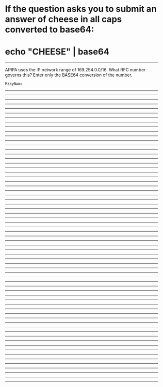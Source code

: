 # If the question asks you to submit an answer of cheese in all caps converted to base64:

# echo "CHEESE" | base64
___________________________________________________________________________________________________________
APIPA uses the IP network range of 169.254.0.0/16. What RFC number governs this? Enter only the BASE64 conversion of the number.

    MzkyNwo=
___________________________________________________________________________________________________________

___________________________________________________________________________________________________________

___________________________________________________________________________________________________________

___________________________________________________________________________________________________________

___________________________________________________________________________________________________________

___________________________________________________________________________________________________________

___________________________________________________________________________________________________________

___________________________________________________________________________________________________________

___________________________________________________________________________________________________________

___________________________________________________________________________________________________________

___________________________________________________________________________________________________________

___________________________________________________________________________________________________________

___________________________________________________________________________________________________________

___________________________________________________________________________________________________________

___________________________________________________________________________________________________________

___________________________________________________________________________________________________________

___________________________________________________________________________________________________________

___________________________________________________________________________________________________________

___________________________________________________________________________________________________________

___________________________________________________________________________________________________________

___________________________________________________________________________________________________________

___________________________________________________________________________________________________________

___________________________________________________________________________________________________________

___________________________________________________________________________________________________________

___________________________________________________________________________________________________________

___________________________________________________________________________________________________________

___________________________________________________________________________________________________________

___________________________________________________________________________________________________________

___________________________________________________________________________________________________________

___________________________________________________________________________________________________________

___________________________________________________________________________________________________________

___________________________________________________________________________________________________________

___________________________________________________________________________________________________________

___________________________________________________________________________________________________________

___________________________________________________________________________________________________________

___________________________________________________________________________________________________________

___________________________________________________________________________________________________________

___________________________________________________________________________________________________________

___________________________________________________________________________________________________________

___________________________________________________________________________________________________________

___________________________________________________________________________________________________________

___________________________________________________________________________________________________________

___________________________________________________________________________________________________________

___________________________________________________________________________________________________________

___________________________________________________________________________________________________________

___________________________________________________________________________________________________________

___________________________________________________________________________________________________________

___________________________________________________________________________________________________________

___________________________________________________________________________________________________________

___________________________________________________________________________________________________________

___________________________________________________________________________________________________________

___________________________________________________________________________________________________________

___________________________________________________________________________________________________________

___________________________________________________________________________________________________________

___________________________________________________________________________________________________________

___________________________________________________________________________________________________________

___________________________________________________________________________________________________________

___________________________________________________________________________________________________________

___________________________________________________________________________________________________________

___________________________________________________________________________________________________________

___________________________________________________________________________________________________________

___________________________________________________________________________________________________________

___________________________________________________________________________________________________________

___________________________________________________________________________________________________________

___________________________________________________________________________________________________________
